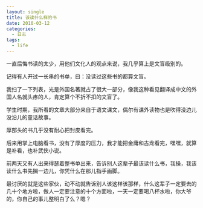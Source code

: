 ```yaml
---
layout: single
title: 该读什么样的书
date: 2010-03-12
categories:
  - 日志
tags:
  - life
---
```


一直后悔书读的太少，用他们文化人的观点来说，我几乎算上是文盲级别的。

记得有人开过一长串的书单，曰：没读过这些书的都算文盲。

我扫了一下列表，光是外国名著就占了很大一部分，像我这种看见翻译成中文的外国人名就头疼的人，肯定算个不折不扣的文盲了。

学生时期，我所看的文章大部分来自于语文课文，偶尔有课外读物也是吹得没边儿没沿儿的童话故事。

厚部头的书几乎没有耐心把封皮看完。

后来用掌上电脑看书，没有了厚度的压力，我才能把金庸和古龙看完，嘿嘿，就算是补看，也补武侠小说。

前两天又有人出来得瑟着整书单出来，告诉别人这辈子最该读什么书，我操，我该读什么书先搁一边儿，你凭什么在那儿指手画脚。

最讨厌的就是这些家伙，动不动就告诉别人该这样该那样，什么这辈子一定要去的几十个地方啦，做人一定要注意的十个方面啦，一天一定要喝八杯水啦，你大爷的，你自己的事儿整明白了么？嗯？
